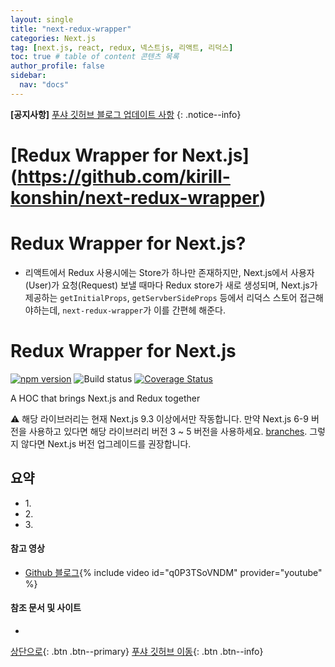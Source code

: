 ```yaml
---
layout: single
title: "next-redux-wrapper"
categories: Next.js
tag: [next.js, react, redux, 넥스트js, 리액트, 리덕스]
toc: true # table of content 콘텐츠 목록
author_profile: false
sidebar:
  nav: "docs"
---
```


**[공지사항]** [푸샤 깃허브 블로그 업데이트 사항](https://github.com/de24world/de24world.github.io)
{: .notice--info}

# [Redux Wrapper for Next.js] (https://github.com/kirill-konshin/next-redux-wrapper)

# Redux Wrapper for Next.js?

- 리액트에서 Redux 사용시에는 Store가 하나만 존재하지만, Next.js에서 사용자(User)가 요청(Request) 보낼 때마다 Redux store가 새로 생성되며, Next.js가 제공하는 `getInitialProps`, `getServberSideProps` 등에서 리덕스 스토어 접근해야하는데, `next-redux-wrapper`가 이를 간편헤 해준다.

# Redux Wrapper for Next.js <!-- omit in toc -->

[![npm version](https://badge.fury.io/js/next-redux-wrapper.svg)](https://www.npmjs.com/package/next-redux-wrapper)
![Build status](https://travis-ci.org/kirill-konshin/next-redux-wrapper.svg?branch=master)
[![Coverage Status](https://coveralls.io/repos/github/kirill-konshin/next-redux-wrapper/badge.svg?branch=master)](https://coveralls.io/github/kirill-konshin/next-redux-wrapper?branch=master)

A HOC that brings Next.js and Redux together

:warning: 해당 라이브러리는 현재 Next.js 9.3 이상에서만 작동합니다. 만약 Next.js 6-9 버전을 사용하고 있다면 해당 라이브러리 버전 3 ~ 5 버전을 사용하세요. [branches](https://github.com/kirill-konshin/next-redux-wrapper/branches). 그렇지 않다면 Next.js 버전 업그레이드를 권장합니다.

<div class="notice--success">
<h2>요약</h2>
<ul>
  <li>1. </li>
  <li>2. </li>
  <li>3. </li>
</ul>
</div>

#### 참고 영상

- [Github 블로그](https://youtu.be/q0P3TSoVNDM){% include video id="q0P3TSoVNDM" provider="youtube" %}

#### 참조 문서 및 사이트

- []()

[상단으로](#svg-란){: .btn .btn--primary}
[푸샤 깃허브 이동](https://github.com/de24world){: .btn .btn--info}
